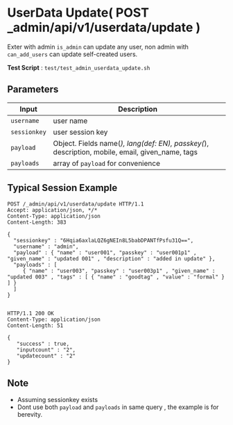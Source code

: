 # UserData Update( POST _admin/api/v1/userdata/update )

Exter with admin `is_admin` can update any user, non admin with `can_add_users` can update self-created users.

**Test Script** : `test/test_admin_userdata_update.sh`

## Parameters

| Input | Description |
| ---- | ----------- |
| `username` | user name |
| `sessionkey` | user session key |
| `payload` | Object. Fields name(*), lang(def: EN), passkey(*), description, mobile, email, given_name, tags |
| `payloads` | array of `payload` for convenience |

## Typical Session Example

```
POST /_admin/api/v1/userdata/update HTTP/1.1
Accept: application/json, */*
Content-Type: application/json
Content-Length: 383

{
  "sessionkey" : "6Hqia6axlaLQZ6gNEIn8L5babDPANTfPsfu31Q==",
  "username" : "admin",
  "payload" : { "name" : "user001", "passkey" : "user001p1" , "given_name" : "updated 001" , "description" : "added in update" },
  "payloads" : [
     { "name" : "user003", "passkey" : "user003p1" , "given_name" : "updated 003" , "tags" : [ { "name" : "goodtag" , "value" : "formal" } ] }
  ]
}


HTTP/1.1 200 OK
Content-Type: application/json
Content-Length: 51

{
   "success" : true,
   "inputcount" : "2",
   "updatecount" : "2"
}
```

## Note

- Assuming sessionkey exists
- Dont use both `payload` and `payloads` in same query , the example is for berevity.

